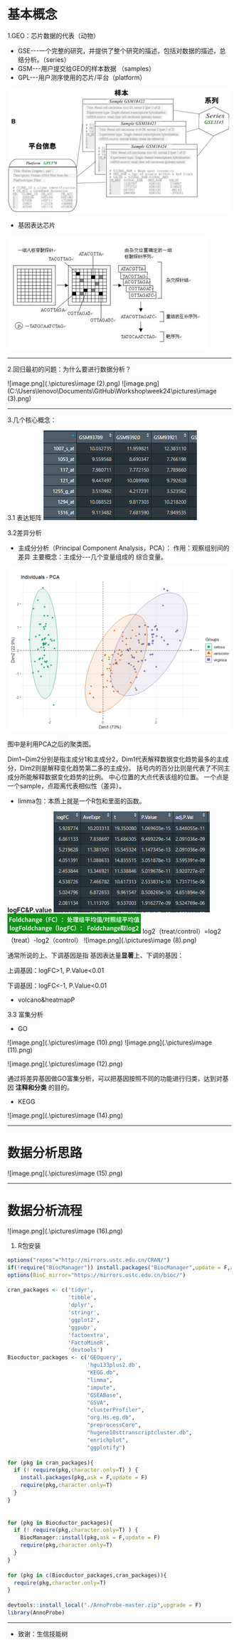# 基本概念

1.GEO：芯片数据的代表（动物）

- GSE---一个完整的研究，并提供了整个研究的描述，包括对数据的描述，总结分析。（series）
- GSM---用户提交给GEO的样本数据 （samples）
- GPL---用户测序使用的芯片/平台（platform）

![image.png](.\pictures\GEO.png)

- 基因表达芯片

![image.png](.\pictures\基因表达芯片.png)

---



2.回归最初的问题：为什么要进行数据分析？

![image.png](.\pictures\image (2).png)
![image.png](C:\Users\lenovo\Documents\GitHub\Workshop\week24\pictures\image (3).png)

---

3.几个核心概念：

3.1 表达矩阵
![image.png](.\pictures\表达矩阵.png)


3.2差异分析

- 主成分分析（Principal Component Analysis，PCA）：
作用：观察组别间的差异
主要概念：主成分---几个变量组成的 综合变量。

![image.png](.\pictures\PCA.png)

图中是利用PCA之后的聚类图。

Dim1~Dim2分别是指主成分1和主成分2，Dim1代表解释数据变化趋势最多的主成分，Dim2则是解释变化趋势第二多的主成分。
括号内的百分比则是代表了不同主成分所能解释数据变化趋势的比例。
中心位置的大点代表该组的位置。
一个点是一个sample，点距离代表相似性（差异）。



- limma包：本质上就是一个R包和里面的函数。

**logFC&P.value**
![image.png](.\pictures\limma.png)
![image.png](.\pictures\logFC.png)
log2（treat/control）=log2（treat）-log2（control）
![image.png](.\pictures\image (8).png)

通常所说的上、下调基因是指 基因表达量**显著**上、下调的基因：

上调基因：logFC>1, P.Value<0.01

下调基因：logFC<-1, P.Value<0.01



- volcano&heatmapP



3.3 富集分析

- GO

![image.png](.\pictures\image (10).png)
![image.png](.\pictures\image (11).png)

![image.png](.\pictures\image (12).png)

通过将差异基因做GO富集分析，可以把基因按照不同的功能进行归类，达到对基因 **注释和分类** 的目的。

- KEGG

![image.png](.\pictures\image (14).png)

---



# 数据分析思路
![image.png](.\pictures\image (15).png)

---



# 数据分析流程
![image.png](.\pictures\image (16).png)

1. R包安装

```r
options("repos"="http://mirrors.ustc.edu.cn/CRAN/")
if(!require("BiocManager")) install.packages("BiocManager",update = F,ask = F)
options(BioC_mirror="https://mirrors.ustc.edu.cn/bioc/")

cran_packages <- c('tidyr',
                   'tibble',
                   'dplyr',
                   'stringr',
                   'ggplot2',
                   'ggpubr',
                   'factoextra',
                   'FactoMineR',
                   'devtools') 
Biocductor_packages <- c('GEOquery',
                         'hgu133plus2.db',
                         "KEGG.db",
                         "limma",
                         "impute",
                         "GSEABase",
                         "GSVA",
                         "clusterProfiler",
                         "org.Hs.eg.db",
                         "preprocessCore",
                         "hugene10sttranscriptcluster.db",
                         "enrichplot",
                         "ggplotify")

for (pkg in cran_packages){
  if (! require(pkg,character.only=T) ) {
    install.packages(pkg,ask = F,update = F)
    require(pkg,character.only=T) 
  }
}


for (pkg in Biocductor_packages){
  if (! require(pkg,character.only=T) ) {
    BiocManager::install(pkg,ask = F,update = F)
    require(pkg,character.only=T) 
  }
}

for (pkg in c(Biocductor_packages,cran_packages)){
  require(pkg,character.only=T) 
}

devtools::install_local("./AnnoProbe-master.zip",upgrade = F)
library(AnnoProbe)
```

---

- 致谢：生信技能树
